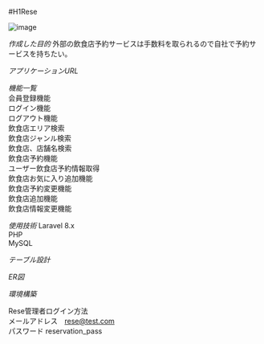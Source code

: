 #H1Rese

![image](https://github.com/user-attachments/assets/5df39df8-7921-4a8c-a59e-c80f43f59d0e)

_作成した目的_
外部の飲食店予約サービスは手数料を取られるので自社で予約サービスを持ちたい。

_アプリケーションURL_

_機能一覧_  
会員登録機能  
ログイン機能  
ログアウト機能  
飲食店エリア検索  
飲食店ジャンル検索  
飲食店、店舗名検索  
飲食店予約機能  
ユーザー飲食店予約情報取得  
飲食店お気に入り追加機能  
飲食店予約変更機能  
飲食店追加機能  
飲食店情報変更機能  

_使用技術_
Laravel 8.x  
PHP  
MySQL  

_テーブル設計_

_ER図_

_環境構築_

Rese管理者ログイン方法  
メールアドレス　rese@test.com  
パスワード  reservation_pass  
